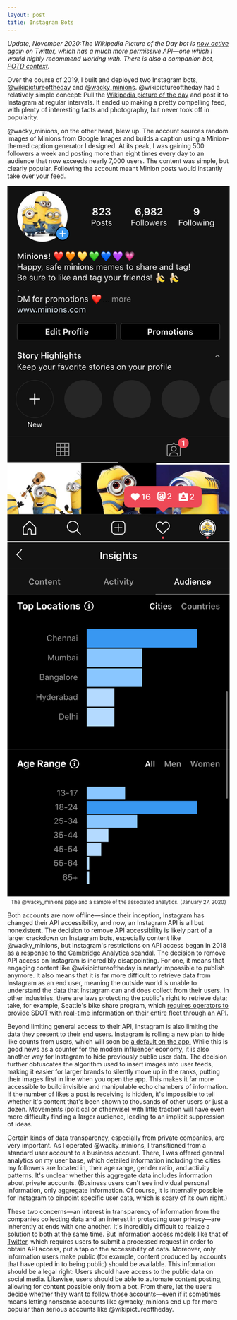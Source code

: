 ```yaml
---
layout: post
title: Instagram Bots
---
```


<p><i>Update, November 2020:The Wikipedia Picture of the Day bot is <a target="_blank" href = "https://twitter.com/wiki_potd/">now active again</a> on Twitter, which has a much more permissive API—one which I would highly recommend working with. There is also a companion bot, <a target="_blank" href = "https://twitter.com/potd_context/">POTD context</a>.</i></p>

<p>Over the course of 2019, I built and deployed two Instagram bots, <a target="_blank" href = "https://www.instagram.com/wikipictureoftheday/">@wikipictureoftheday</a> and <a target="_blank" href = "https://www.instagram.com/wacky_minions/">@wacky_minions</a>. @wikipictureoftheday had a relatively simple concept: Pull the <a target="_blank" href = "https://en.wikipedia.org/wiki/Wikipedia:Picture_of_the_day">Wikipedia picture of the day</a> and post it to Instagram at regular intervals. It ended up making a pretty compelling feed, with plenty of interesting facts and photography, but never took off in popularity.</p>

<p>@wacky_minions, on the other hand, blew up. The account sources random images of Minions from Google Images and builds a caption using a Minion-themed caption generator I designed. At its peak, I was gaining 500 followers a week and posting more than eight times every day to an audience that now exceeds nearly 7,000 users. The content was simple, but clearly popular. Following the account meant Minion posts would instantly take over your feed.</p>

<div class='image-line2'>
	<img class='photo' src="/images/blog/03.jpg">
	<img class='photo' src="/images/blog/04.jpg">
</div>
<div style="text-align:center; margin: 0 auto;"><small>The @wacky_minions page and a sample of the associated analytics. (January 27, 2020)</small></div>

<p>Both accounts are now offline—since their inception, Instagram has changed their API accessibility, and now, an Instagram API is all but nonexistent. The decision to remove API accessibility is likely part of a larger crackdown on Instagram bots, especially content like @wacky_minions, but Instagram's restrictions on API access began in 2018 <a target="_blank" href = "https://techcrunch.com/2018/04/04/facebook-instagram-api-shut-down/">as a response to the Cambridge Analytica scandal</a>. The decision to remove API access on Instagram is incredibly disappointing. For one, it means that engaging content like @wikipictureoftheday is nearly impossible to publish anymore. It also means that it is far more difficult to retrieve data from Instagram as an end user, meaning the outside world is unable to understand the data that Instagram can and does collect from their users. In other industries, there are laws protecting the public's right to retrieve data; take, for example, Seattle's bike share program, which <a target="_blank" href = "https://www.seattle.gov/Documents/Departments/SDOT/BikeProgram/BicycleSharePermitRequirements.pdf">requires operators to provide SDOT with real-time information on their entire fleet through an API</a>.</p>

<p>Beyond limiting general access to their API, Instagram is also limiting the data they present to their end users. Instagram is rolling a new plan to hide like counts from users, which will soon be <a target="_blank" href = "https://www.nytimes.com/2020/01/17/business/instagram-likes.html">a default on the app.</a> While this is good news as a counter for the modern influencer economy, it is also another way for Instagram to hide previously public user data. The decision further obfuscates the algorithm used to insert images into user feeds, making it easier for larger brands to silently move up in the ranks, putting their images first in line when you open the app. This makes it far more accessible to build invisible and manipulable echo chambers of information. If the number of likes a post is receiving is hidden, it's impossible to tell whether it's content that's been shown to thousands of other users or just a dozen. Movements (political or otherwise) with little traction will have even more difficulty finding a larger audience, leading to an implicit suppression of ideas.</p>

<p>Certain kinds of data transparency, especially from private companies, are very important. As I operated @wacky_minions, I transitioned from a standard user account to a business account. There, I was offered general analytics on my user base, which detailed information including the cities my followers are located in, their age range, gender ratio, and activity patterns. It's unclear whether this aggregate data includes information about private accounts. (Business users can't see individual personal information, only aggregate information. Of course, it is internally possible for Instagram to pinpoint specific user data, which is scary of its own right.)</p>

<p>These two concerns—an interest in transparency of information from the companies collecting data and an interest in protecting user privacy—are inherently at ends with one another. It's incredibly difficult to realize a solution to both at the same time. But information access models like that of <a target="_blank" href = "https://developer.twitter.com/">Twitter</a>, which requires users to submit a processed request in order to obtain API access, put a tap on the accessibility of data. Moreover, only information users make public (for example, content produced by accounts that have opted in to being public) should be available. This information should be a legal right: Users should have access to the public data on social media. Likewise, users should be able to automate content posting, allowing for content possible only from a bot. From there, let the users decide whether they want to follow those accounts—even if it sometimes means letting nonsense accounts like @wacky_minions end up far more popular than serious accounts like @wikipictureoftheday.</p> 
<br><br>
